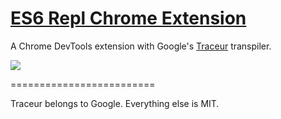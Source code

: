 [ES6 Repl Chrome Extension](https://chrome.google.com/webstore/detail/es6-repl/alploljligeomonipppgaahpkenfnfkn)
=========================

A Chrome DevTools extension with Google's [Traceur](https://github.com/google/traceur-compiler) transpiler.

![](http://cl.ly/image/1N45163T3O1H/Screen%20Shot%202014-04-24%20at%201.06.18%20AM.png)

=========================

Traceur belongs to Google. Everything else is MIT.
